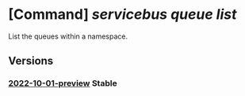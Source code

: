 # [Command] _servicebus queue list_

List the queues within a namespace.

## Versions

### [2022-10-01-preview](/Resources/mgmt-plane/L3N1YnNjcmlwdGlvbnMve30vcmVzb3VyY2Vncm91cHMve30vcHJvdmlkZXJzL21pY3Jvc29mdC5zZXJ2aWNlYnVzL25hbWVzcGFjZXMve30vcXVldWVz/2022-10-01-preview.xml) **Stable**

<!-- mgmt-plane /subscriptions/{}/resourcegroups/{}/providers/microsoft.servicebus/namespaces/{}/queues 2022-10-01-preview -->
